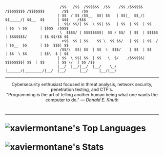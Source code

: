 
```
                         /$$   /$$  /$$$$$$  /$$    /$$ /$$$$$$ /$$$$$$$$ /$$$$$$$        /$$      /$$    
                        | $$  / $$ /$$__  $$| $$   | $$|_  $$_/| $$_____/| $$__  $$      | $$$    /$$$    
                        |  $$/ $$/| $$  \ $$| $$   | $$  | $$  | $$      | $$  \ $$      | $$$$  /$$$$    
                         \  $$$$/ | $$$$$$$$|  $$ / $$/  | $$  | $$$$$   | $$$$$$$/      | $$ $$/$$ $$    
                          >$$  $$ | $$__  $$ \  $$ $$/   | $$  | $$__/   | $$__  $$      | $$  $$$| $$    
                         /$$/\  $$| $$  | $$  \  $$$/    | $$  | $$      | $$  \ $$      | $$\  $ | $$    
                        | $$  \ $$| $$  | $$   \  $/    /$$$$$$| $$$$$$$$| $$  | $$      | $$ \/  | $$ /$$
                        |__/  |__/|__/  |__/    \_/    |______/|________/|__/  |__/      |__/     |__/|__/
```
---

<p align="center">Cybersecurity enthusiast focused in threat analysis, network security, penetration testing, and CTF's.<br>"Programming is the art of telling another human being what one wants the computer to do." ― <i>Donald E. Knuth</i></p>
<h1>

---

![xaviermontane's Top Languages](https://github-readme-stats.vercel.app/api/top-langs/?username=xaviermontane&theme=prussian&show_icons=true&hide_border=true&layout=compact)

![xaviermontane's Stats](https://github-readme-stats.vercel.app/api?username=xaviermontane&theme=prussian&show_icons=true&hide_border=true&count_private=true)
